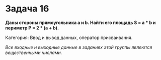 # Задача 16

**Даны стороны прямоугольника a и b. Найти его площадь S = a * b и периметр P = 2 * (a + b).**

Категория: Ввод и вывод данных, оператор присваивания.

*Все входные и выходные данные в заданиях этой группы являются вещественными числами.*
